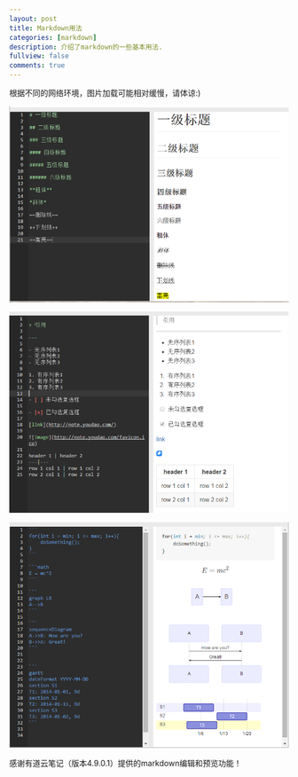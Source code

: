 ```yaml
---
layout: post
title: Markdown用法
categories: [markdown]
description: 介绍了markdown的一些基本用法.
fullview: false
comments: true
---
```

根据不同的网络环境，图片加载可能相对缓慢，请体谅:)

![image](https://raw.githubusercontent.com/dovenfeng/res/master/pic/20160518/1.png?raw=true)

![image](https://raw.githubusercontent.com/dovenfeng/res/master/pic/20160518/2.png?raw=true)

![image](https://raw.githubusercontent.com/dovenfeng/res/master/pic/20160518/3.png?raw=true)

感谢有道云笔记（版本4.9.0.1）提供的markdown编辑和预览功能！